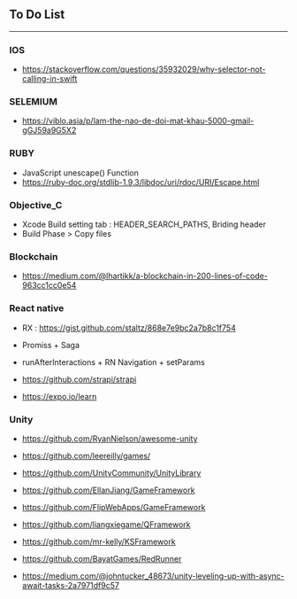 ## To Do List
 
----------------------------------------------------------------------------

### IOS
* https://stackoverflow.com/questions/35932029/why-selector-not-calling-in-swift

### SELEMIUM
* https://viblo.asia/p/lam-the-nao-de-doi-mat-khau-5000-gmail-gGJ59a9G5X2

### RUBY
* JavaScript unescape() Function
* https://ruby-doc.org/stdlib-1.9.3/libdoc/uri/rdoc/URI/Escape.html


### Objective_C
* Xcode Build setting tab : HEADER_SEARCH_PATHS, Briding header
* Build Phase > Copy files

### Blockchain

* https://medium.com/@lhartikk/a-blockchain-in-200-lines-of-code-963cc1cc0e54


### React native
* RX : https://gist.github.com/staltz/868e7e9bc2a7b8c1f754
* Promiss + Saga

* runAfterInteractions + RN Navigation + setParams

* https://github.com/strapi/strapi
* https://expo.io/learn



### Unity

* https://github.com/RyanNielson/awesome-unity
* https://github.com/leereilly/games/
* https://github.com/UnityCommunity/UnityLibrary

* https://github.com/EllanJiang/GameFramework
* https://github.com/FlipWebApps/GameFramework
* https://github.com/liangxiegame/QFramework
* https://github.com/mr-kelly/KSFramework

* https://github.com/BayatGames/RedRunner
* https://medium.com/@johntucker_48673/unity-leveling-up-with-async-await-tasks-2a7971df9c57


